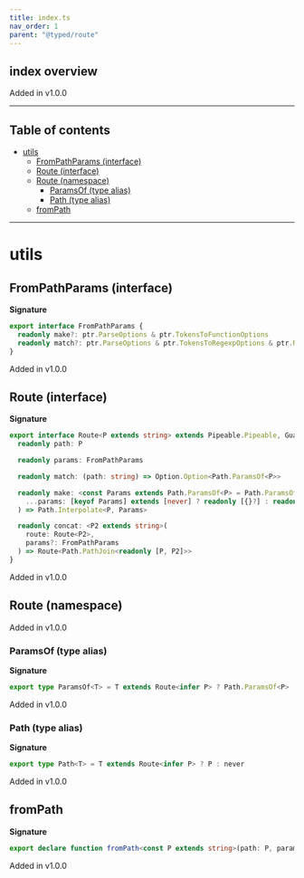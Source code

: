 ```yaml
---
title: index.ts
nav_order: 1
parent: "@typed/route"
---
```


## index overview

Added in v1.0.0

---

<h2 class="text-delta">Table of contents</h2>

- [utils](#utils)
  - [FromPathParams (interface)](#frompathparams-interface)
  - [Route (interface)](#route-interface)
  - [Route (namespace)](#route-namespace)
    - [ParamsOf (type alias)](#paramsof-type-alias)
    - [Path (type alias)](#path-type-alias)
  - [fromPath](#frompath)

---

# utils

## FromPathParams (interface)

**Signature**

```ts
export interface FromPathParams {
  readonly make?: ptr.ParseOptions & ptr.TokensToFunctionOptions
  readonly match?: ptr.ParseOptions & ptr.TokensToRegexpOptions & ptr.RegexpToFunctionOptions
}
```

Added in v1.0.0

## Route (interface)

**Signature**

```ts
export interface Route<P extends string> extends Pipeable.Pipeable, Guard.AsGuard<string, Path.ParamsOf<P>> {
  readonly path: P

  readonly params: FromPathParams

  readonly match: (path: string) => Option.Option<Path.ParamsOf<P>>

  readonly make: <const Params extends Path.ParamsOf<P> = Path.ParamsOf<P>>(
    ...params: [keyof Params] extends [never] ? readonly [{}?] : readonly [Params]
  ) => Path.Interpolate<P, Params>

  readonly concat: <P2 extends string>(
    route: Route<P2>,
    params?: FromPathParams
  ) => Route<Path.PathJoin<readonly [P, P2]>>
}
```

Added in v1.0.0

## Route (namespace)

Added in v1.0.0

### ParamsOf (type alias)

**Signature**

```ts
export type ParamsOf<T> = T extends Route<infer P> ? Path.ParamsOf<P> : never
```

Added in v1.0.0

### Path (type alias)

**Signature**

```ts
export type Path<T> = T extends Route<infer P> ? P : never
```

Added in v1.0.0

## fromPath

**Signature**

```ts
export declare function fromPath<const P extends string>(path: P, params: FromPathParams = {}): Route<P>
```

Added in v1.0.0
